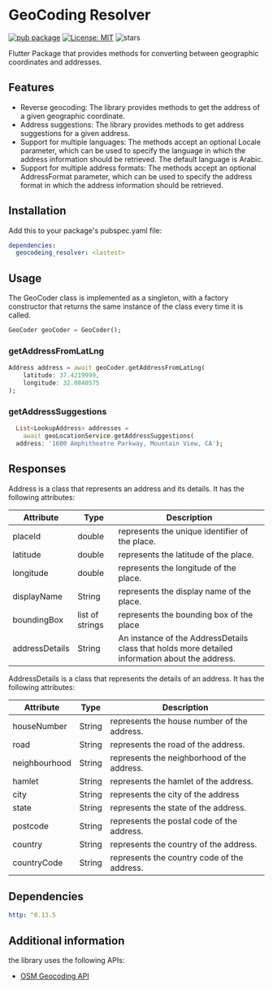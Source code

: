 # GeoCoding Resolver
[![pub package](https://img.shields.io/pub/v/geocodeing_resolver.svg)](https://pub.dev/packages/geocoding_resolver)
[![License: MIT](https://img.shields.io/badge/License-MIT-yellow.svg)](https://opensource.org/licenses/MIT)
![stars](https://img.shields.io/github/stars/ahmedsaleh210/geocoding_resolver)

Flutter Package that provides methods for converting between geographic coordinates and addresses.

## Features
* Reverse geocoding: The library provides methods to get the address of a given geographic coordinate.
* Address suggestions: The library provides methods to get address suggestions for a given address.
* Support for multiple languages: The methods accept an optional Locale parameter, which can be used to specify the language in which the address information should be retrieved. The default language is Arabic.
* Support for multiple address formats: The methods accept an optional AddressFormat parameter, which can be used to specify the address format in which the address information should be retrieved.

## Installation

Add this to your package's pubspec.yaml file:

```yaml
dependencies:
  geocodeing_resolver: <lastest>
```
## Usage
The GeoCoder class is implemented as a singleton, with a factory constructor that returns the same instance of the class every time it is called.
```dart
GeoCoder geoCoder = GeoCoder();
```

### getAddressFromLatLng
```dart
Address address = await geoCoder.getAddressFromLatLng(
    latitude: 37.4219999,
    longitude: 32.0840575
);
```

### getAddressSuggestions
```dart
  List<LookupAddress> addresses =
    await geoLocationService.getAddressSuggestions(
  address: '1600 Amphitheatre Parkway, Mountain View, CA');
```
## Responses

Address is a class that represents an address and its details. It has the following attributes:

| Attribute     | Type   | Description |
|---------------|--------|-------------|
| placeId     | double | represents the unique identifier of the place. |
| latitude      | double | represents the latitude of the place. |
| longitude      | double    | represents the longitude of the place. |
| displayName  | String    | represents the display name of the place. |
| boundingBox | list of strings | represents the bounding box of the place |
| addressDetails      | String | An instance of the AddressDetails class that holds more detailed information about the address. |

AddressDetails is a class that represents the details of an address. It has the following attributes:

| Attribute     | Type   | Description |
|---------------|--------|-------------|
| houseNumber     | String | represents the house number of the address. |
| road      | String | represents the road of the address. |
| neighbourhood      | String    | represents the neighborhood of the address. |
| hamlet  | String    | represents the hamlet of the address. |
| city | String | represents the city of the address |
| state      | String | represents the state of the address. |
| postcode      | String | represents the postal code of the address. |
| country      | String | represents the country of the address. |
| countryCode      | String | represents the country code of the address. |

## Dependencies
```yaml
http: ^0.13.5
```

## Additional information
the library uses the following APIs:
* [OSM Geocoding API](https://nominatim.org/release-docs/latest/api/Overview/)